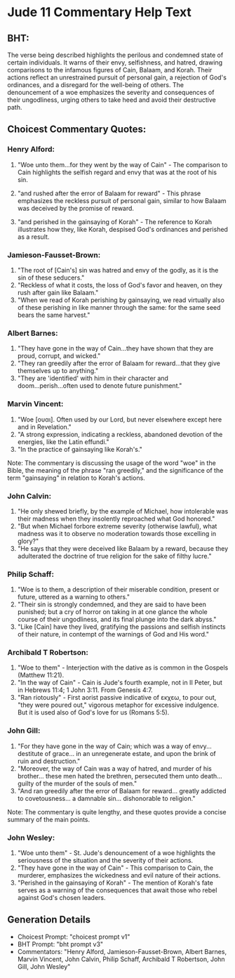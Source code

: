 # Jude 11 Commentary Help Text

## BHT:
The verse being described highlights the perilous and condemned state of certain individuals. It warns of their envy, selfishness, and hatred, drawing comparisons to the infamous figures of Cain, Balaam, and Korah. Their actions reflect an unrestrained pursuit of personal gain, a rejection of God's ordinances, and a disregard for the well-being of others. The denouncement of a woe emphasizes the severity and consequences of their ungodliness, urging others to take heed and avoid their destructive path.

## Choicest Commentary Quotes:
### Henry Alford:
1. "Woe unto them...for they went by the way of Cain" - The comparison to Cain highlights the selfish regard and envy that was at the root of his sin.

2. "and rushed after the error of Balaam for reward" - This phrase emphasizes the reckless pursuit of personal gain, similar to how Balaam was deceived by the promise of reward.

3. "and perished in the gainsaying of Korah" - The reference to Korah illustrates how they, like Korah, despised God's ordinances and perished as a result.

### Jamieson-Fausset-Brown:
1. "The root of [Cain's] sin was hatred and envy of the godly, as it is the sin of these seducers."
2. "Reckless of what it costs, the loss of God's favor and heaven, on they rush after gain like Balaam."
3. "When we read of Korah perishing by gainsaying, we read virtually also of these perishing in like manner through the same: for the same seed bears the same harvest."

### Albert Barnes:
1. "They have gone in the way of Cain...they have shown that they are proud, corrupt, and wicked." 
2. "They ran greedily after the error of Balaam for reward...that they give themselves up to anything." 
3. "They are 'identified' with him in their character and doom...perish...often used to denote future punishment."

### Marvin Vincent:
1. "Woe [ουαι]. Often used by our Lord, but never elsewhere except here and in Revelation." 
2. "A strong expression, indicating a reckless, abandoned devotion of the energies, like the Latin effundi."
3. "In the practice of gainsaying like Korah's."

Note: The commentary is discussing the usage of the word "woe" in the Bible, the meaning of the phrase "ran greedily," and the significance of the term "gainsaying" in relation to Korah's actions.

### John Calvin:
1. "He only shewed briefly, by the example of Michael, how intolerable was their madness when they insolently reproached what God honored."
2. "But when Michael forbore extreme severity (otherwise lawful), what madness was it to observe no moderation towards those excelling in glory?"
3. "He says that they were deceived like Balaam by a reward, because they adulterated the doctrine of true religion for the sake of filthy lucre."

### Philip Schaff:
1. "Woe is to them, a description of their miserable condition, present or future, uttered as a warning to others." 
2. "Their sin is strongly condemned, and they are said to have been punished; but a cry of horror on taking in at one glance the whole course of their ungodliness, and its final plunge into the dark abyss."
3. "Like [Cain] have they lived, gratifying the passions and selfish instincts of their nature, in contempt of the warnings of God and His word."

### Archibald T Robertson:
1. "Woe to them" - Interjection with the dative as is common in the Gospels (Matthew 11:21).
2. "In the way of Cain" - Cain is Jude's fourth example, not in II Peter, but in Hebrews 11:4; 1 John 3:11. From Genesis 4:7.
3. "Ran riotously" - First aorist passive indicative of εκχεω, to pour out, "they were poured out," vigorous metaphor for excessive indulgence. But it is used also of God's love for us (Romans 5:5).

### John Gill:
1. "For they have gone in the way of Cain; which was a way of envy... destitute of grace... in an unregenerate estate, and upon the brink of ruin and destruction."
2. "Moreover, the way of Cain was a way of hatred, and murder of his brother... these men hated the brethren, persecuted them unto death... guilty of the murder of the souls of men."
3. "And ran greedily after the error of Balaam for reward... greatly addicted to covetousness... a damnable sin... dishonorable to religion."

Note: The commentary is quite lengthy, and these quotes provide a concise summary of the main points.

### John Wesley:
1. "Woe unto them" - St. Jude's denouncement of a woe highlights the seriousness of the situation and the severity of their actions.
2. "They have gone in the way of Cain" - This comparison to Cain, the murderer, emphasizes the wickedness and evil nature of their actions.
3. "Perished in the gainsaying of Korah" - The mention of Korah's fate serves as a warning of the consequences that await those who rebel against God's chosen leaders.


## Generation Details
- Choicest Prompt: "choicest prompt v1"
- BHT Prompt: "bht prompt v3"
- Commentators: "Henry Alford, Jamieson-Fausset-Brown, Albert Barnes, Marvin Vincent, John Calvin, Philip Schaff, Archibald T Robertson, John Gill, John Wesley"
